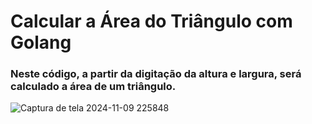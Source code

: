 # Calcular a Área do Triângulo com Golang
### Neste código, a partir da digitação da altura e largura, será calculado a área de um triângulo.

![Captura de tela 2024-11-09 225848](https://github.com/user-attachments/assets/c1acc732-980e-4706-9fa0-eaacaa438127)
